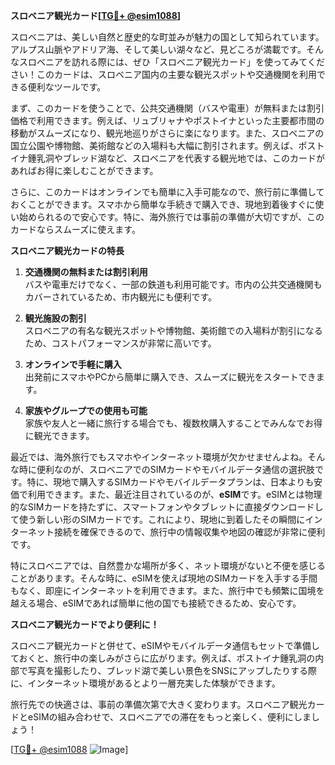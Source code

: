 **スロベニア観光カード[[TG💪+ @esim1088](https://t.me/s/esim1088)]**

スロベニアは、美しい自然と歴史的な町並みが魅力の国として知られています。アルプス山脈やアドリア海、そして美しい湖々など、見どころが満載です。そんなスロベニアを訪れる際には、ぜひ「スロベニア観光カード」を使ってみてください！このカードは、スロベニア国内の主要な観光スポットや交通機関を利用できる便利なツールです。

まず、このカードを使うことで、公共交通機関（バスや電車）が無料または割引価格で利用できます。例えば、リュブリャナやポストイナといった主要都市間の移動がスムーズになり、観光地巡りがさらに楽になります。また、スロベニアの国立公園や博物館、美術館などの入場料も大幅に割引されます。例えば、ポストイナ鍾乳洞やブレッド湖など、スロベニアを代表する観光地では、このカードがあればお得に楽しむことができます。

さらに、このカードはオンラインでも簡単に入手可能なので、旅行前に準備しておくことができます。スマホから簡単な手続きで購入でき、現地到着後すぐに使い始められるので安心です。特に、海外旅行では事前の準備が大切ですが、このカードならスムーズに使えます。

**スロベニア観光カードの特長**

1. **交通機関の無料または割引利用**  
   バスや電車だけでなく、一部の鉄道も利用可能です。市内の公共交通機関もカバーされているため、市内観光にも便利です。

2. **観光施設の割引**  
   スロベニアの有名な観光スポットや博物館、美術館での入場料が割引になるため、コストパフォーマンスが非常に高いです。

3. **オンラインで手軽に購入**  
   出発前にスマホやPCから簡単に購入でき、スムーズに観光をスタートできます。

4. **家族やグループでの使用も可能**  
   家族や友人と一緒に旅行する場合でも、複数枚購入することでみんなでお得に観光できます。

最近では、海外旅行でもスマホやインターネット環境が欠かせませんよね。そんな時に便利なのが、スロベニアでのSIMカードやモバイルデータ通信の選択肢です。特に、現地で購入するSIMカードやモバイルデータプランは、日本よりも安価で利用できます。また、最近注目されているのが、**eSIM**です。eSIMとは物理的なSIMカードを持たずに、スマートフォンやタブレットに直接ダウンロードして使う新しい形のSIMカードです。これにより、現地に到着したその瞬間にインターネット接続を確保できるので、旅行中の情報収集や地図の確認が非常に便利です。

特にスロベニアでは、自然豊かな場所が多く、ネット環境がないと不便を感じることがあります。そんな時に、eSIMを使えば現地のSIMカードを入手する手間もなく、即座にインターネットを利用できます。また、旅行中でも頻繁に国境を越える場合、eSIMであれば簡単に他の国でも接続できるため、安心です。

**スロベニア観光カードでより便利に！**

スロベニア観光カードと併せて、eSIMやモバイルデータ通信もセットで準備しておくと、旅行中の楽しみがさらに広がります。例えば、ポストイナ鍾乳洞の内部で写真を撮影したり、ブレッド湖で美しい景色をSNSにアップしたりする際に、インターネット環境があるとより一層充実した体験ができます。

旅行先での快適さは、事前の準備次第で大きく変わります。スロベニア観光カードとeSIMの組み合わせで、スロベニアでの滞在をもっと楽しく、便利にしましょう！

[[TG💪+ @esim1088](https://t.me/s/esim1088) ![Image](https://i.postimg.cc/Y0z9fWf4/image.png)]